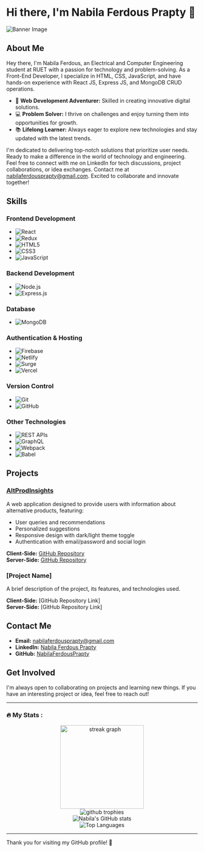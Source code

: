 # Hi there, I'm Nabila Ferdous Prapty 👋

![Banner Image](https://i.ibb.co/CP97V6n/Screenshot-2024-06-15-031730-removebg-preview.png)

## About Me

Hey there, I'm Nabila Ferdous, an Electrical and Computer Engineering student at RUET with a passion for technology and problem-solving. As a Front-End Developer, I specialize in HTML, CSS, JavaScript, and have hands-on experience with React JS, Express JS, and MongoDB CRUD operations.

- 🔭 **Web Development Adventurer:** Skilled in creating innovative digital solutions.
- 💻 **Problem Solver:** I thrive on challenges and enjoy turning them into opportunities for growth.
- 📚 **Lifelong Learner:** Always eager to explore new technologies and stay updated with the latest trends.

I'm dedicated to delivering top-notch solutions that prioritize user needs. Ready to make a difference in the world of technology and engineering. Feel free to connect with me on LinkedIn for tech discussions, project collaborations, or idea exchanges. Contact me at nabilaferdousprapty@gmail.com. Excited to collaborate and innovate together!

## Skills

### Frontend Development
- ![React](https://img.shields.io/badge/-React-61DAFB?logo=react&logoColor=white&style=flat)
- ![Redux](https://img.shields.io/badge/-Redux-764ABC?logo=redux&logoColor=white&style=flat)
- ![HTML5](https://img.shields.io/badge/-HTML5-E34F26?logo=html5&logoColor=white&style=flat)
- ![CSS3](https://img.shields.io/badge/-CSS3-1572B6?logo=css3&logoColor=white&style=flat)
- ![JavaScript](https://img.shields.io/badge/-JavaScript-F7DF1E?logo=javascript&logoColor=black&style=flat)

### Backend Development
- ![Node.js](https://img.shields.io/badge/-Node.js-339933?logo=nodedotjs&logoColor=white&style=flat)
- ![Express.js](https://img.shields.io/badge/-Express.js-000000?logo=express&logoColor=white&style=flat)

### Database
- ![MongoDB](https://img.shields.io/badge/-MongoDB-47A248?logo=mongodb&logoColor=white&style=flat)

### Authentication & Hosting
- ![Firebase](https://img.shields.io/badge/-Firebase-FFCA28?logo=firebase&logoColor=black&style=flat)
- ![Netlify](https://img.shields.io/badge/-Netlify-00C7B7?logo=netlify&logoColor=white&style=flat)
- ![Surge](https://img.shields.io/badge/-Surge-000000?logo=surge&logoColor=white&style=flat)
- ![Vercel](https://img.shields.io/badge/-Vercel-000000?logo=vercel&logoColor=white&style=flat)

### Version Control
- ![Git](https://img.shields.io/badge/-Git-F05032?logo=git&logoColor=white&style=flat)
- ![GitHub](https://img.shields.io/badge/-GitHub-181717?logo=github&logoColor=white&style=flat)

### Other Technologies
- ![REST APIs](https://img.shields.io/badge/-REST%20APIs-00599C?logo=api&logoColor=white&style=flat)
- ![GraphQL](https://img.shields.io/badge/-GraphQL-E10098?logo=graphql&logoColor=white&style=flat)
- ![Webpack](https://img.shields.io/badge/-Webpack-8DD6F9?logo=webpack&logoColor=black&style=flat)
- ![Babel](https://img.shields.io/badge/-Babel-F9DC3E?logo=babel&logoColor=black&style=flat)

## Projects

### [AltProdInsights](https://altprodinsights.web.app/)
A web application designed to provide users with information about alternative products, featuring:
- User queries and recommendations
- Personalized suggestions
- Responsive design with dark/light theme toggle
- Authentication with email/password and social login

**Client-Side:** [GitHub Repository](https://github.com/NabilaFerdousPrapty/Alt-Prod-Insights-Client)  
**Server-Side:** [GitHub Repository](https://github.com/NabilaFerdousPrapty/Alt-Prod-Insights-Server)

### [Project Name]
A brief description of the project, its features, and technologies used.

**Client-Side:** [GitHub Repository Link]  
**Server-Side:** [GitHub Repository Link]

## Contact Me

- **Email:** nabilaferdousprapty@gmail.com
- **LinkedIn:** [Nabila Ferdous Prapty](https://www.linkedin.com/in/nabila-ferdous-prapty/)
- **GitHub:** [NabilaFerdousPrapty](https://github.com/NabilaFerdousPrapty)

## Get Involved

I'm always open to collaborating on projects and learning new things. If you have an interesting project or idea, feel free to reach out!

---

<h3 align="left">🔥   My Stats :</h3>

<div align="center">
  <img src="https://github-readme-streak-stats.herokuapp.com/?user=NabilaFerdousPrapty&theme=dark&hide_border=false" height="220" alt="streak graph" />
</div>

<div align="center">
  <img src="https://github-profile-trophy.vercel.app/?username=NabilaFerdousPrapty&theme=darkhub&no-frame=true&margin-w=15" alt="github trophies" />
</div>

<div align="center">
  <img src="https://github-readme-stats.vercel.app/api?username=NabilaFerdousPrapty&show_icons=true&theme=radical" alt="Nabila's GitHub stats" />
</div>

<div align="center">
  <img src="https://github-readme-stats.vercel.app/api/top-langs/?username=NabilaFerdousPrapty&layout=compact&theme=radical" alt="Top Languages" />
</div>



---

Thank you for visiting my GitHub profile! 🙌
